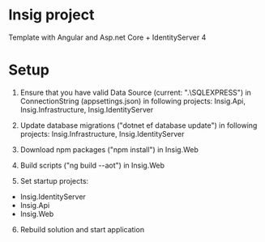 # Insig project
Template with Angular and Asp.net Core + IdentityServer 4

# Setup
1. Ensure that you have valid Data Source (current: ".\\SQLEXPRESS") in ConnectionString (appsettings.json) in following projects: Insig.Api, Insig.Infrastructure, Insig.IdentityServer

2. Update database migrations ("dotnet ef database update") in following projects: Insig.Infrastructure, Insig.IdentityServer

3. Download npm packages ("npm install") in Insig.Web

4. Build scripts ("ng build --aot") in Insig.Web

5. Set startup projects:
- Insig.IdentityServer
- Insig.Api
- Insig.Web

6. Rebuild solution and start application
